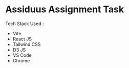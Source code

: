 # Assiduus Assignment Task

Tech Stack Used :

- Vite
- React JS
- Tailwind CSS
- D3 JS
- VS Code
- Chrome

